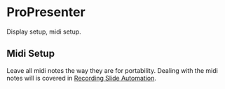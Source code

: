 # ProPresenter

Display setup, midi setup.

## Midi Setup

Leave all midi notes the way they are for portability. Dealing with the midi notes will is covered in [Recording Slide Automation](recording-slide-automation.md).